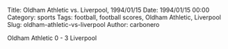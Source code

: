 Title: Oldham Athletic vs. Liverpool, 1994/01/15
Date: 1994/01/15 00:00
Category: sports
Tags: football, football scores, Oldham Athletic, Liverpool
Slug: oldham-athletic-vs-liverpool
Author: carbonero


Oldham Athletic 0 - 3 Liverpool
